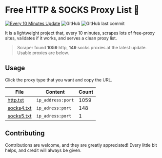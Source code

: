 

# Free HTTP & SOCKS Proxy List 🥧

[![Every 10 Minutes Update](https://github.com/rawatom/freeproxylist/actions/workflows/main.yml/badge.svg?branch=main)](https://github.com/rawatom/freeproxylist/actions/workflows/main.yml)
![GitHub](https://img.shields.io/github/license/rawatom/freeproxylist)
![GitHub last commit](https://img.shields.io/github/last-commit/rawatom/freeproxylist)

It is a lightweight project that, every 10 minutes, scrapes lots of free-proxy sites, validates if it works, and serves a clean proxy list.


> Scraper found **1059** http, **149** socks proxies at the latest update. Usable proxies are below.
## Usage

Click the proxy type that you want and copy the URL.


|File|Content|Count|
|----|-------|-----|
|[http.txt](https://raw.githubusercontent.com/rawatom/freeproxylist/main/http.txt)|`ip_address:port`|1059|
|[socks4.txt](https://raw.githubusercontent.com/rawatom/freeproxylist/main/socks4.txt)|`ip_adress:port`|148|
|[socks5.txt](https://raw.githubusercontent.com/rawatom/freeproxylist/main/socks5.txt)|`ip_adress:port`|1|

## Contributing

Contributions are welcome, and they are greatly appreciated! Every
little bit helps, and credit will always be given.
